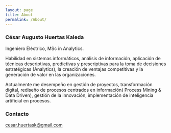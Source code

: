 ```yaml
---
layout: page
title: About
permalink: /About/
---
```


### César Augusto Huertas Kaleda

Ingeniero Eléctrico, MSc in Analytics. 

Habilidad en sistemas informáticos, análisis de información, aplicación de técnicas descriptivas, predictivas y prescriptivas para la toma de decisiones estratégicas (Analytics), la creación de ventajas competitivas y la generación de valor en las organizaciones.

Actualmente me desempeño en gestión de proyectos, transformación digital, rediseño de procesos centrados en información( Process Mining & Data Driven), gestión de la innovación, implementación de inteligencia artificial en procesos.

### Contacto

[cesar.huertask@gmail.com](mailto:cesar.huertask@gmail.com)

